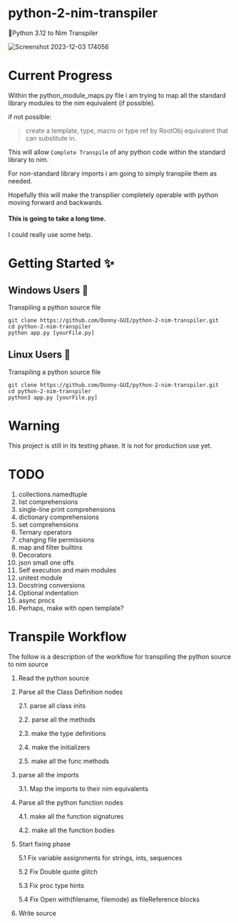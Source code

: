 # python-2-nim-transpiler
🎇Python 3.12 to Nim Transpiler

![Screenshot 2023-12-03 174056](https://github.com/Donny-GUI/python-2-nim-transpiler/assets/108424001/ef2109c7-54af-4526-943e-bf37558ee8eb)


# Current Progress
Within the python_module_maps.py file i am trying to map all the standard library modules to the nim equivalent (if possible).

if not possible:
   
   >create a template, type, macro or type ref by RootObj equivalent that can substitute in.
    

This will allow ```Complete Transpile``` of any python code within the standard library to nim. 

For non-standard library imports i am going to simply transpile them as needed. 

Hopefully this will make the transpilier completely operable with python moving forward and backwards.

#### This is going to take a long time.
I could really use some help.

# Getting Started ✨


## Windows Users 📎

Transpiling a python source file

```
git clone https://github.com/Donny-GUI/python-2-nim-transpiler.git
cd python-2-nim-transpiler
python app.py [yourFile.py]
```

## Linux Users 🐧

Transpiling a python source file

```
git clone https://github.com/Donny-GUI/python-2-nim-transpiler.git
cd python-2-nim-transpiler
python3 app.py [yourFile.py]
```

# Warning
This project is still in its testing phase. It is not for production use yet.


# TODO 
1. collections.namedtuple
2. list comprehensions
3. single-line print comprehensions
4. dictionary comprehensions
5. set comprehensions
6. Ternary operators
7. changing file permissions
8. map and filter builtins
9. Decorators
10. json small one offs
11. Self execution and main modules
12. unitest module
13. Docstring conversions
14. Optional indentation
15. async procs
16. Perhaps, make with open template?

# Transpile Workflow
The follow is  a description of the workflow for transpiling the python source to nim source 

1. Read the python source
2. Parse all the Class Definition nodes
   
   2.1. parse all class inits
   
   
   2.2. parse all the methods
   
   
   2.3. make the type definitions

   
   2.4. make the initializers
   
   
   2.5. make all the func methods
   
   
3. parse all the imports
   
   3.1. Map the imports to their nim equivalents
   
4. Parse all the python function nodes


   4.1. make all the function signatures


   4.2. make all the function bodies

5. Start fixing phase

   5.1 Fix variable assignments for strings, ints, sequences

   5.2 Fix Double quote glitch

   5.3 Fix proc type hints

   5.4 Fix Open with(filename, filemode) as fileReference blocks

7. Write source
   
